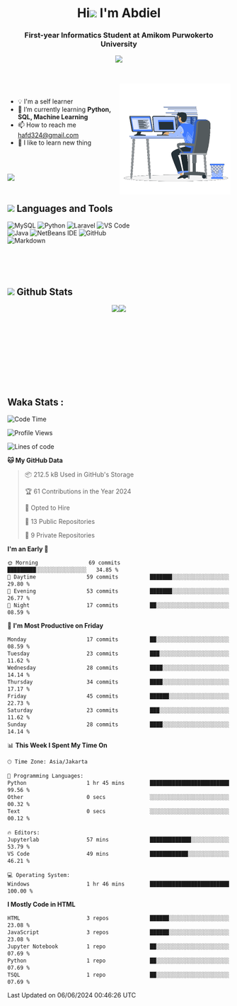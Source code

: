 
<h1 align="center"><b>Hi<img src="https://media.giphy.com/media/hvRJCLFzcasrR4ia7z/giphy.gif" width="35"> I'm Abdiel </b></h1>

<h3 align="center"> First-year Informatics Student at Amikom Purwokerto University </h3>

<div align='center'>
	
![](https://komarev.com/ghpvc/?username=dlzcods&style=for-the-badge)
	
</div>
<br>

<picture> <img align="right" src="https://github.com/0xAbdulKhalid/0xAbdulKhalid/raw/main/assets/mdImages/Right_Side.gif" width = 250px></picture>

<br>

- 💡 I'm a self learner
- 🌱 I’m currently learning **Python, SQL, Machine Learning**
- 📫 How to reach me [hafd324@gmail.com](mailto:hafd324d@gmail.com)
- 📃 I like to learn new thing

<br><br>

<img src="https://user-images.githubusercontent.com/73097560/115834477-dbab4500-a447-11eb-908a-139a6edaec5c.gif"><br><br>

## <img src="https://media2.giphy.com/media/QssGEmpkyEOhBCb7e1/giphy.gif?cid=ecf05e47a0n3gi1bfqntqmob8g9aid1oyj2wr3ds3mg700bl&rid=giphy.gif" width ="25"><b> Languages and Tools</b>

![MySQL](https://img.shields.io/badge/MySQL-FFFFFF?style=for-the-badge&logo=mysql&logoColor=blue)
![Python](https://img.shields.io/badge/Python%20-FFFFFF.svg?style=for-the-badge&logo=python&logoColor=blue)
![Laravel](https://img.shields.io/badge/laravel-FFFFFF.svg?style=for-the-badge&logo=laravel&logoColor=blue)
![VS Code](https://img.shields.io/badge/VS%20Code-FFFFFF.svg?style=for-the-badge&logo=visual-studio-code&logoColor=blue)
<br>
![Java](https://img.shields.io/badge/Java-FFFFFF?style=for-the-badge&logo=openjdk&logoColor=blue)
![NetBeans IDE](https://img.shields.io/badge/NetBeans%20IDE-FFFFFF.svg?style=for-the-badge&logo=apache-netbeans-ide&logoColor=blue)
![GitHub](https://img.shields.io/badge/github-FFFFFF.svg?style=for-the-badge&logo=github&logoColor=blue)
<br>
![Markdown](https://img.shields.io/badge/markdown-FFFFFF.svg?style=for-the-badge&logo=markdown&logoColor=blue)

<br>
<br>
<br>


## <img src="https://media.giphy.com/media/iY8CRBdQXODJSCERIr/giphy.gif" width="35"><b> Github Stats </b>

<div  style="display: flex; flex-wrap: wrap; justify-content: center;">
   <img height="160em" src="https://github-readme-stats.vercel.app/api?username=dlzcods&show_icons=true&theme=default" />
   <img height="160em" src="https://github-readme-stats.vercel.app/api/top-langs/?username=dlzcods&layout=compact" />
</div>



<br>

## Waka Stats :

<!--START_SECTION:waka-->
![Code Time](http://img.shields.io/badge/Code%20Time-142%20hrs%2056%20mins-blue)

![Profile Views](http://img.shields.io/badge/Profile%20Views-0-blue)

![Lines of code](https://img.shields.io/badge/From%20Hello%20World%20I%27ve%20Written-738.0%20thousand%20lines%20of%20code-blue)

**🐱 My GitHub Data** 

> 📦 212.5 kB Used in GitHub's Storage 
 > 
> 🏆 61 Contributions in the Year 2024
 > 
> 💼 Opted to Hire
 > 
> 📜 13 Public Repositories 
 > 
> 🔑 9 Private Repositories 
 > 
**I'm an Early 🐤** 

```text
🌞 Morning                69 commits          █████████░░░░░░░░░░░░░░░░   34.85 % 
🌆 Daytime                59 commits          ███████░░░░░░░░░░░░░░░░░░   29.80 % 
🌃 Evening                53 commits          ███████░░░░░░░░░░░░░░░░░░   26.77 % 
🌙 Night                  17 commits          ██░░░░░░░░░░░░░░░░░░░░░░░   08.59 % 
```
📅 **I'm Most Productive on Friday** 

```text
Monday                   17 commits          ██░░░░░░░░░░░░░░░░░░░░░░░   08.59 % 
Tuesday                  23 commits          ███░░░░░░░░░░░░░░░░░░░░░░   11.62 % 
Wednesday                28 commits          ████░░░░░░░░░░░░░░░░░░░░░   14.14 % 
Thursday                 34 commits          ████░░░░░░░░░░░░░░░░░░░░░   17.17 % 
Friday                   45 commits          ██████░░░░░░░░░░░░░░░░░░░   22.73 % 
Saturday                 23 commits          ███░░░░░░░░░░░░░░░░░░░░░░   11.62 % 
Sunday                   28 commits          ████░░░░░░░░░░░░░░░░░░░░░   14.14 % 
```


📊 **This Week I Spent My Time On** 

```text
🕑︎ Time Zone: Asia/Jakarta

💬 Programming Languages: 
Python                   1 hr 45 mins        █████████████████████████   99.56 % 
Other                    0 secs              ░░░░░░░░░░░░░░░░░░░░░░░░░   00.32 % 
Text                     0 secs              ░░░░░░░░░░░░░░░░░░░░░░░░░   00.12 % 

🔥 Editors: 
Jupyterlab               57 mins             █████████████░░░░░░░░░░░░   53.79 % 
VS Code                  49 mins             ████████████░░░░░░░░░░░░░   46.21 % 

💻 Operating System: 
Windows                  1 hr 46 mins        █████████████████████████   100.00 % 
```

**I Mostly Code in HTML** 

```text
HTML                     3 repos             ██████░░░░░░░░░░░░░░░░░░░   23.08 % 
JavaScript               3 repos             ██████░░░░░░░░░░░░░░░░░░░   23.08 % 
Jupyter Notebook         1 repo              ██░░░░░░░░░░░░░░░░░░░░░░░   07.69 % 
Python                   1 repo              ██░░░░░░░░░░░░░░░░░░░░░░░   07.69 % 
TSQL                     1 repo              ██░░░░░░░░░░░░░░░░░░░░░░░   07.69 % 
```




 Last Updated on 06/06/2024 00:46:26 UTC
<!--END_SECTION:waka-->

<br>
<br>

